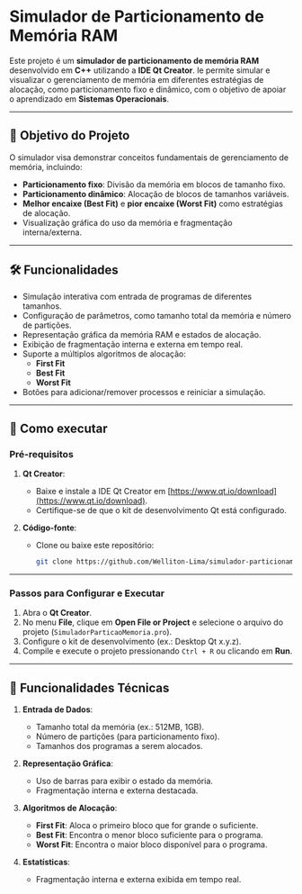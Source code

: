 # Simulador de Particionamento de Memória RAM

Este projeto é um **simulador de particionamento de memória RAM** desenvolvido em **C++** utilizando a **IDE Qt Creator**. 
le permite simular e visualizar o gerenciamento de memória em diferentes estratégias de alocação, como particionamento fixo e dinâmico, 
com o objetivo de apoiar o aprendizado em **Sistemas Operacionais**.

---

## 🎯 Objetivo do Projeto

O simulador visa demonstrar conceitos fundamentais de gerenciamento de memória, incluindo:

- **Particionamento fixo**: Divisão da memória em blocos de tamanho fixo.
- **Particionamento dinâmico**: Alocação de blocos de tamanhos variáveis.
- **Melhor encaixe (Best Fit)** e **pior encaixe (Worst Fit)** como estratégias de alocação.
- Visualização gráfica do uso da memória e fragmentação interna/externa.

---

## 🛠️ Funcionalidades

- Simulação interativa com entrada de programas de diferentes tamanhos.
- Configuração de parâmetros, como tamanho total da memória e número de partições.
- Representação gráfica da memória RAM e estados de alocação.
- Exibição de fragmentação interna e externa em tempo real.
- Suporte a múltiplos algoritmos de alocação:
  - **First Fit**
  - **Best Fit**
  - **Worst Fit**
- Botões para adicionar/remover processos e reiniciar a simulação.

---

## 🚀 Como executar

### Pré-requisitos

1. **Qt Creator**:
   - Baixe e instale a IDE Qt Creator em [https://www.qt.io/download](https://www.qt.io/download).
   - Certifique-se de que o kit de desenvolvimento Qt está configurado.

2. **Código-fonte**:
   - Clone ou baixe este repositório:
     ```bash
     git clone https://github.com/Welliton-Lima/simulador-particionamento-memoria.git
     ```

---

### Passos para Configurar e Executar

1. Abra o **Qt Creator**.
2. No menu **File**, clique em **Open File or Project** e selecione o arquivo do projeto (`SimuladorParticaoMemoria.pro`).
3. Configure o kit de desenvolvimento (ex.: Desktop Qt x.y.z).
4. Compile e execute o projeto pressionando `Ctrl + R` ou clicando em **Run**.

---

## 📝 Funcionalidades Técnicas

1. **Entrada de Dados**:
   - Tamanho total da memória (ex.: 512MB, 1GB).
   - Número de partições (para particionamento fixo).
   - Tamanhos dos programas a serem alocados.

2. **Representação Gráfica**:
   - Uso de barras para exibir o estado da memória.
   - Fragmentação interna e externa destacada.

3. **Algoritmos de Alocação**:
   - **First Fit**: Aloca o primeiro bloco que for grande o suficiente.
   - **Best Fit**: Encontra o menor bloco suficiente para o programa.
   - **Worst Fit**: Encontra o maior bloco disponível para o programa.

4. **Estatísticas**:
   - Fragmentação interna e externa exibida em tempo real.

